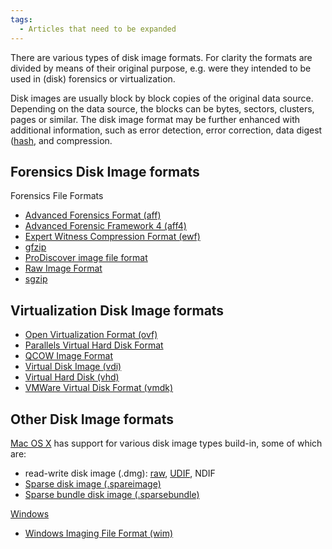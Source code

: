```yaml
---
tags:
  - Articles that need to be expanded
---
```

There are various types of disk image formats. For clarity the formats
are divided by means of their original purpose, e.g. were they intended
to be used in (disk) forensics or virtualization.

Disk images are usually block by block copies of the original data
source. Depending on the data source, the blocks can be bytes, sectors,
clusters, pages or similar. The disk image format may be further
enhanced with additional information, such as error detection, error
correction, data digest ([hash](hash.md), and compression.

## Forensics Disk Image formats

Forensics File Formats

* [Advanced Forensics Format (aff)](aff.md)
* [Advanced Forensic Framework 4 (aff4)](aff4.md)
* [Expert Witness Compression Format (ewf)](encase_image_file_format.md)
* [gfzip](gfzip.md)
* [ProDiscover image file format](prodiscover_image_file_format.md)
* [Raw Image Format](raw_image_format.md)
* [sgzip](sgzip.md)

## Virtualization Disk Image formats

* [Open Virtualization Format (ovf)](open_virtualization_format_(ovf).md)
* [Parallels Virtual Hard Disk Format](https://github.com/libyal/libphdi/blob/main/documentation/Parallels%20Hard%20Disk%20image%20format.asciidoc)
* [QCOW Image Format](qcow_image_format.md)
* [Virtual Disk Image (vdi)](virtual_disk_image_(vdi).md)
* [Virtual Hard Disk (vhd)](virtual_hard_disk_(vhd).md)
* [VMWare Virtual Disk Format (vmdk)](vmware_virtual_disk_format_(vmdk).md)

## Other Disk Image formats

[Mac OS X](mac_os_x.md) has support for various disk image types
build-in, some of which are:

* read-write disk image (.dmg): [raw](raw_image_format.md), [UDIF](dmg.md), NDIF
* [Sparse disk image (.spareimage)](https://github.com/libyal/libmodi/blob/main/documentation/Mac%20OS%20disk%20image%20types.asciidoc#3-sparse-disk-image-sparseimage-format)
* [Sparse bundle disk image (.sparsebundle)](https://github.com/libyal/libmodi/blob/main/documentation/Mac%20OS%20disk%20image%20types.asciidoc#4-sparse-bundle-disk-image-sparsebundle-format)

[Windows](windows.md)

* [Windows Imaging File Format (wim)](windows_imaging_file_format_(wim).md)
